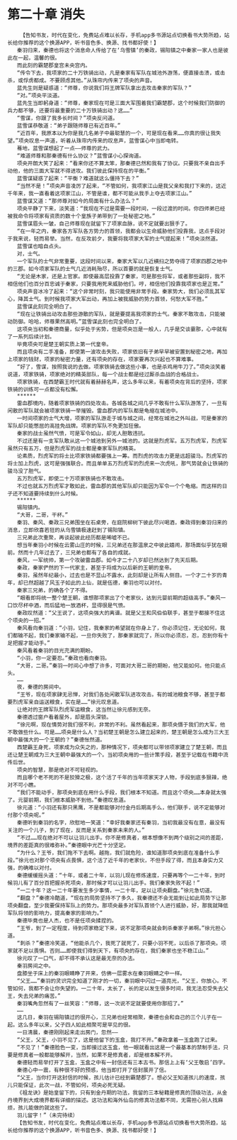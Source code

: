 # 第二十章 消失
        【告知书友，时代在变化，免费站点难以长存，手机app多书源站点切换看书大势所趋，站长给你推荐的这个换源APP，听书音色多、换源、找书都好使！】
       秦羽归来，秦德也将这个消息命人传给了在‘乌雪镇’的秦政，锡阳镇之中秦家一家人也是彼此在一起，温馨的很。
       而此刻的霸楚郡皇宫未央宫内。
       “传令下去，我项家的二十万铁骑出动，凡是秦家有军队在城池外游荡，便直接击溃，或击杀，或俘虏都成。不要顾虑其他。”从珠帘内传来了项央的声音。
       蓝先生则是疑惑道：“师尊，你说我们将王牌军队拿出去攻击秦家的军队？”
       “对。”项央平淡道。
       蓝先生当即躬身道：“师尊，秦家现在可是三面大军围着我们霸楚郡，这个时候我们防御的兵力都不够，还要将最重要的二十万铁骑出动？这……”
       “雪谋，你跟了我多长时间？”项央反问道。
       蓝雪谋恭敬道：“弟子跟随师尊已有近百年。”
       “近百年，我原本以为你是我几名弟子中最聪慧的一个，可是现在看来……你真的很让我失望。”项央叹息一声道，听着从珠帘内传来的叹息声，蓝雪谋心中当即电转。
       蓦地，蓝雪谋想起了一点——师尊的武力。
       “难道师尊和那秦德有什么协议？”蓝雪谋小心探询道。
       项央开朗大笑了起来：“看来你还不算太笨，那秦德已然和我有了协议。只要我不亲自出手动他，他的三面大军就不得进攻。我们彼此保持现在的平衡。”
       蓝雪谋疑惑了起来：“平衡？难道就这么僵持下去？”
       “当然不是！”项央声音凌厉了起来，“不管如何，我项家江山是我父亲和我打下来的，这近千年来，我一直看着这项家江山，不管是谁，都不可能从我手上夺去项家江山。”
       蓝雪谋又道：“那师尊对如今的局面有什么办法么？”
       项央平静了下来，淡笑道：“我现在不过是需要一段时间，一段过渡的时间。你四师弟已经被我命令将项家有资质的数十个皇族子弟带到了一处秘密之地。”
       蓝雪谋眉头一皱，自己师尊现在就留下了项家血脉，说不定就要出狠手了。
       “在一年之内，秦家各方军队各方势力的首领，我都会以生命威胁他们投靠我，这点手段对于我来说，轻而易举。当然，在反攻前夕，我要将我项家大军的士气提起来！”项央淡然道。
       蓝雪谋也暗自点头。
       对，士气。
       一个军队的士气非常重要，这段时间以来，秦家大军以几近横扫之势夺得了项家四郡之地中的三郡。如今项家军队的士气几近消耗殆尽，所以首要的就是恢复士气。
       “无论是木家，还是上官家。即使最高层投靠了秦家，可是那些将军，或者那些副将，我不相信他们也百分百忠诚于秦家，只要我用死来威胁他们。哼，相信他们投靠我项家也是正常。”
       项央声音冰冷了起来：“这个非常时刻，我只能使用非常手段。秦家势大，我们必须乱其军心，降其士气。到时候我项家大军出动，再加上被我威胁的势力首领，何愁大军不胜。”
       蓝雪谋此刻完全明白了。
       “现在让铁骑出动攻击那些游散的军队，就是要提高我项家的士气。秦家不敢攻击，只能被动防御。哈哈，师尊果然高明。”蓝雪谋此刻也完全明白了。
       这项央当初和秦德商量，似乎处于劣势，但是项央岂是一般人，几乎是交谈霎那，心中就有了一系列后续计划。
       毕竟项央可是楚王朝实质上第一代皇帝。
       而且项央有二手准备，即使第一波攻击失败，项家依旧有子弟早早被安置到秘密之地，再加上项家的钱财，项家的秘密力量，还有项央的存在，项家要再次兴起也不算难事。
       “好了，雪谋，按照我说的去做。项家铁骑去做这些小事，也是杀鸡用牛刀了。”项央淡笑着说道，项家铁骑，项家绝对的精英部队，每一个战士都是经过厮杀血战的合格战士。
       项家铁骑，在西楚霸王时代就有着赫赫名声，这么多年以来，有着项央在背后的坚持，项家铁骑的训练可一点都没有松懈。
       ******
       雷血郡境内，随着项家铁骑的四处攻击。各城各城之间几乎不敢有什么军队游荡了，一旦有闲散的军队就会被项家铁骑一举摧毁。雷血郡内的军队都是龟缩在城池中。
       一时间项家的士气大增，项家的军队游走于城与城之间，经常在城池之外叫战，可是秦家的军队却只能憋屈的高挂免战牌。项家的军队不免更加狂傲。
       秦家的战士虽然气愤，可是军令如山，却无人胆敢违抗。
       不过还是有一支军队敢从这一个城池到另外一城池的。这就是烈虎军。五万烈虎军，烈虎军虽然只有五万，但是烈虎军的战士都是秦家军队的精英。
       论素质，烈虎军的将士比项家铁骑都要强上一筹。而烈虎的攻击力更是远超骏马。烈虎军的将士加上烈虎，这可是强强联合。而且单单五万烈虎军的烈虎来一次虎吼，那气势就会让铁骑的骏马没了胆气。
       五万烈虎军，即使二十万项家铁骑也不敢攻击。
       不过也就五万烈虎军才敢如此，雷血郡的其他军队却只能因为军令一个个龟缩。而这样的日子还不知道要持续到什么时候。
       ******
       锡阳镇内。
       “大哥，二哥，干杯。”
       秦羽、秦风、秦政三兄弟围坐在石桌旁，在庭院柳树下彼此尽兴喝酒，秦政得到秦羽归来的消息，立即欣喜若狂的从乌雪镇极速赶到了锡阳镇。
       三兄弟此次重聚，再谈起彼此经历都是唏嘘不已。
       想当年秦羽小时候在云雾山庄的时候，三兄弟还在那温泉之中彼此嬉闹，那场面似乎犹在眼前。然而十几年过去了，三兄弟也都有了各自的成就。
       秦风，一军统帅，第一个攻破雷血郡。如今才二十八岁却已然达到了先天后期。
       秦政，秦家俨然的下一代家主，甚至于将成为以后新的王朝的皇帝。
       秦羽，虽然年纪最小，过去也是不显山不露水，此刻却是让所有人侧目。一个才二十岁的青年，却已然超越了风玉子如此的上仙，就是伍德，秦羽也可以对付。
       秦家三兄弟，的确各个了不得。
       “眼看即将统一整个楚王朝，谁想那项家出了个老家伙，达到元婴前期的超级高手。”秦风一口饮尽杯中酒，而后猛地一放酒杯，显得很是气愤。
       秦政叹然道：“父王说了，这项央强大的离谱。就是父王和风伯伯联手，甚至于都接不住这个项央的一招。”
       秦风看向秦羽道：“小羽，记住，我秦家的希望就在你身上了，你必须记住，无论如何，我们都输不起，我们秦家输不起，一旦你失败了，那秦家就完了，所以你必须忍，忍，忍到你有十足把握才能动手。”
       秦风看着秦羽的目光充满的期盼。
       “小羽，你一定要忍。”秦政也看向秦羽。
       “大哥，二哥。”秦羽一时间心中想了许多，可面对大哥二哥的期盼，他又能如何。他只能点头。
       ……
       夜，秦德的房间中。
       “王爷，现在项家肆无忌惮，对我们各处闲散军队进攻攻击。有的城池粮食不够，甚至于都要烈虎军亲自运送粮食，实在是……”徐元叹息道。
       让绝对的王牌军队烈虎军运粮食，这当然让徐元感到无奈。
       秦德透过窗户看着屋外，却是眉头深锁。
       “徐元啊，现在情势对我们很不利，非常的不利。虽然看起来，那项央慑于我们的大军，他不敢做些什么。可是……项央是什么人？当初楚王朝是怎么建立起来的，楚王朝是怎么成为三大王朝中最强大的一个王朝的？”秦德怅然道。
       西楚霸王身死，项家成为众矢之的，那种情况下，项央都可以带领项家建立了楚王朝，而且还让楚王朝成为三大王朝中最强大的一个。当初项央用的一些计策手段，甚至于记载在书籍中流传后世。
       项央的智慧，那是绝对不可轻视的。
       而且哪个老不死的不是狡猾之极，这个活了千年的当年项家天才人物，手段到底多狠辣，绝对不可小瞧。
       “我们不能动手，那项央到底在用什么手段，我们根本不知道。而且这个项央……本身就太强了。元婴前期，我们根本威胁不到他。”秦德叹息道。
       徐元道：“小羽还有那只黑鹰，不是都能够对付金丹后期高手么，他们联手，说不定能够对付那个项央呢。”
       秦德听到秦羽的名字，欣慰地一笑道：“幸好我秦家还有秦羽，当初我最没有在意，最没有关注的一个儿子，到了现在，反而是关系到秦家未来的人。”
       “不过……现在绝对不可以让羽儿出手。你不是修真者，根本想像不到两个级别之间的差距，境界的差距真的很难弥补。”秦德眼中光芒十分坚定。
       “为什么？王爷，我们拖不下去啊。越拖，我们就危险，谁知道那项央到底在准备什么手段。”徐元也对那个项央有点畏惧，这个活了近千年的老家伙，不但手段了得，而且本身实力又强，的确难以对付。
       秦德缓缓摇头道：“十年，或者二十年，以羽儿现在修炼速度，只要再等个一二十年，到时候羽儿有了百分百把握杀死项央，那时候才可以让羽儿出手。我们秦家失败不起！”
       “一二十年？这一二十年要发生多少事情，一二十年，足以让项央翻盘。”徐元急切道。
       “翻盘？”秦德冷酷道，“现在的局势坚持不了多久，我秦德还不会无能到让如此局势下让那项央翻盘，至少我要保持军队上的势力。那项央最多对军队首领个人进行威胁，好，那我就降低军队将领的影响力，提高秦家的影响力。”
       秦德毕竟也是人杰，也不是任项央揉捏的。
       “王爷，到了一定程度，待到项家稳定下来，说不定那项央就会刺杀秦家子弟啊。”徐元担心道。
       “刺杀？”秦德冷笑道，“他能杀几个，我死了就死了，只要小羽不死，以后杀了那项央。项家就不足以畏惧。否则……即使我们得到天下，有项央的存在，我们秦家也坐不稳江山。”
       徐元叹了一口气，却不得不承认这是最无奈的办法。
       秦羽房间之中。
       盘膝坐于床上的秦羽眼睛睁了开来，仿佛一层雾水在秦羽眼睛之中一样。
       “父王……”秦羽的灵识完全知道了刚才的一切，秦羽眼中闪过一道亮光，“父王，你放心。不管如何，我都不会让你失望的。一二十年，太长了，长的足以发生很多时间，我无法忍受失去父王，失去兄弟的痛苦。”
       秦羽嘴角忽然有了一丝笑容：“师尊，这一次说不定就要使用你那招了。”
       ……
       这几日，秦羽在锡阳镇过的很开心，三兄弟也经常相聚，秦德也会和自己的三个儿子在一起。这么多年以来，父子四人如此相聚可是罕见的很。
       一日清晨，秦德刚刚起来走出房门，忽然——
       “父王，父王，小羽不见了，这是他留下的玉盒，我打不开。”秦政拿着一玉盒跑了过来。
       “不见了！”秦德脸色一变，当即接过这玉盒，他一眼就看出这是一个最基本的禁制手法，只要是修真者一般都能够解开，当然，如果不是修真者，却是根本解不开。
       秦德轻而易举打开了玉盒，玉盒之中有一封信还有三本古书。那信上上有‘父王敬启’四字。
       秦德心中一震，有种很不好的预感，他当即打开了信封展开了信。
       “父王，当你打开这封信的时候，孩儿估计已经到霸楚郡了。想必父王知道孩儿的速度，孩儿只能保证，此次一战，不管如何，项央必死无疑。
       《祖龙诀》是始皇留下的，只有到金丹期的功法，我留的三本秘籍是修真的顶级功法，从金丹境界到大成境界都有详细的描述。这功法和海外仙岛的修真功法都不同，无需担心别人找麻烦，孩儿能做的就这些了。
       羽儿留字！”（未完待续）
       【告知书友，时代在变化，免费站点难以长存，手机app多书源站点切换看书大势所趋，站长给你推荐的这个换源APP，听书音色多、换源、找书都好使！】